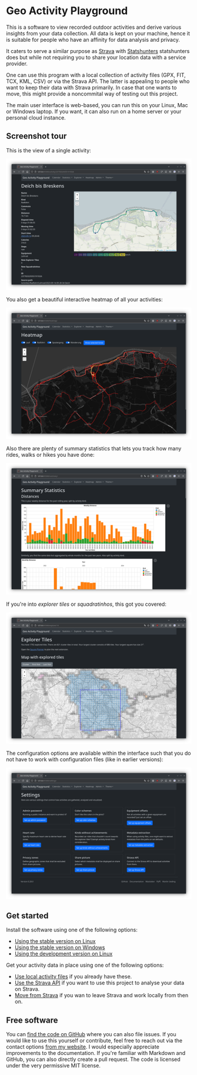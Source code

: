 # Geo Activity Playground

This is a software to view recorded outdoor activities and derive various insights from your data collection. All data is kept on your machine, hence it is suitable for people who have an affinity for data analysis and privacy.

It caters to serve a similar purpose as [Strava](https://strava.com/) with [Statshunters](https://statshunters.com/) statshunters does but while not requiring you to share your location data with a service provider.

One can use this program with a local collection of activity files (GPX, FIT, TCX, KML, CSV) or via the Strava API. The latter is appealing to people who want to keep their data with Strava primarily. In case that one wants to move, this might provide a noncommital way of testing out this project.

The main user interface is web-based, you can run this on your Linux, Mac or Windows laptop. If you want, it can also run on a home server or your personal cloud instance.

## Screenshot tour

This is the view of a single activity:

![](screenshot-activity.png)

You also get a beautiful interactive heatmap of all your activities:

![](screenshot-heatmap.png)

Also there are plenty of summary statistics that lets you track how many rides, walks or hikes you have done:

![alt text](screenshot-summary.png)

If you're into _explorer tiles_ or _squadratinhos_, this got you covered:

![](screenshot-explorer.png)

The configuration options are available within the interface such that you do not have to work with configuration files (like in earlier versions):

![](screenshot-settings.png)

## Get started

Install the software using one of the following options:

- [Using the stable version on Linux](getting-started/installing-stable-on-linux.md)
- [Using the stable version on Windows](getting-started/installing-stable-on-windows.md)
- [Using the development version on Linux](getting-started/installing-git-on-linux.md)

Get your activity data in place using one of the following options:

- [Use local activity files](getting-started/using-activity-files.md) if you already have these.
- [Use the Strava API](getting-started/using-strava-api.md) if you want to use this project to analyse your data on Strava.
- [Move from Strava](getting-started/moving-from-strava.md) if you wan to leave Strava and work locally from then on.

## Free software

You can [find the code on GitHub](https://github.com/martin-ueding/geo-activity-playground) where you can also file issues. If you would like to use this yourself or contribute, feel free to reach out via the contact options [from my website](https://martin-ueding.de/). I would especially appreciate improvements to the documentation. If you're familiar with Markdown and GitHub, you can also directly create a pull request. The code is licensed under the very permissive MIT license.